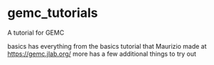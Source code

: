 # gemc_tutorials
A tutorial for GEMC

basics has everything from the basics tutorial that Maurizio made at https://gemc.jlab.org/
more has a few additional things to try out


